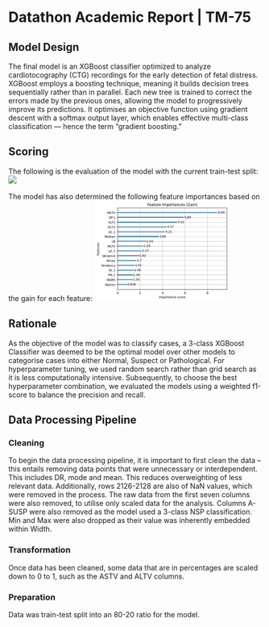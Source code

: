 # Datathon Academic Report | TM-75
## Model Design
The final model is an XGBoost classifier optimized to analyze cardiotocography (CTG) recordings for the early detection of fetal distress. XGBoost employs a boosting technique, meaning it builds decision trees sequentially rather than in parallel. Each new tree is trained to correct the errors made by the previous ones, allowing the model to progressively improve its predictions. It optimises an objective function using gradient descent with a softmax output layer, which enables effective multi-class classification — hence the term “gradient boosting.”
## Scoring
The following is the evaluation of the model with the current train-test split:
![]([https://github.com/walm0001/data-kms-thon/blob/main/misc/Picture1.png](https://github.com/walm0001/data-kms-thon/blob/main/misc/Screenshot%202025-10-05%20234136.png))

The model has also determined the following feature importances based on the gain for each feature:
![](https://github.com/walm0001/data-kms-thon/blob/main/misc/Picture2.png)
## Rationale
As the objective of the model was to classify cases, a 3-class XGBoost Classifier was deemed to be the optimal model over other models to categorise cases into either Normal, Suspect or Pathological. For hyperparameter tuning, we used random search rather than grid search as it is less computationally intensive. Subsequently, to choose the best hyperparameter combination, we evaluated the models using a weighted f1-score to balance the precision and recall.
## Data Processing Pipeline
### Cleaning
To begin the data processing pipeline, it is important to first clean the data – this entails removing data points that were unnecessary or interdependent. This includes DR, mode and mean. This reduces overweighting of less relevant data. Additionally, rows 2126-2128 are also of NaN values, which were removed in the process. The raw data from the first seven columns were also removed, to utilise only scaled data for the analysis. Columns A-SUSP were also removed as the model used a 3-class NSP classification. Min and Max were also dropped as their value was inherently embedded within Width.
### Transformation
Once data has been cleaned, some data that are in percentages are scaled down to 0 to 1, such as the ASTV and ALTV columns.
### Preparation
Data was train-test split into an 80-20 ratio for the model.
